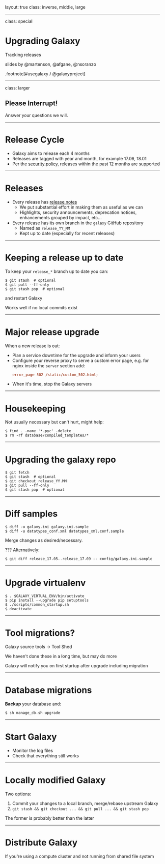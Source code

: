 layout: true
class: inverse, middle, large

---
class: special
# Upgrading Galaxy
Tracking releases

slides by @martenson, @afgane, @nsoranzo

.footnote[\#usegalaxy / @galaxyproject]

---
class: larger

## Please Interrupt!

Answer your questions we will.

---
# Release Cycle

* Galaxy aims to release each 4 months
* Releases are tagged with year and month, for example 17.09, 18.01
* Per the [security policy](https://github.com/galaxyproject/galaxy/blob/dev/SECURITY_POLICY.md), releases within the past 12 months are supported

---
# Releases

* Every release has [release notes](https://docs.galaxyproject.org/en/master/releases)
  * We put substantial effort in making them as useful as we can
  * Highlights, security announcements, deprecation notices, enhancements grouped by impact, etc...
* Every release has its own branch in the `galaxy` GitHub repository
  * Named as `release_YY_MM`
  * Kept up to date (especially for recent releases)

---
# Keeping a release up to date

To keep your `release_*` branch up to date you can:

```console
$ git stash  # optional
$ git pull --ff-only
$ git stash pop  # optional
```

and restart Galaxy

Works well if no local commits exist

---
# Major release upgrade

When a new release is out:
* Plan a service downtime for the upgrade and inform your users
* Configure your reverse proxy to serve a custom error page, e.g. for nginx inside the `server` section add:
  ```ini
  error_page 502 /static/custom_502.html;
  ```
* When it's time, stop the Galaxy servers

---
# Housekeeping

Not usually necessary but can't hurt, might help:

```console
$ find . -name '*.pyc' -delete
$ rm -rf database/compiled_templates/*
```

---
# Upgrading the galaxy repo

```console
$ git fetch
$ git stash  # optional
$ git checkout release_YY.MM
$ git pull --ff-only
$ git stash pop  # optional
```

---
# Diff samples

```console
$ diff -u galaxy.ini galaxy.ini.sample
$ diff -u datatypes_conf.xml datatypes_xml.conf.sample
```

Merge changes as desired/necessary.

???
Alternatively:

```console
$ git diff release_17.05..release_17.09 -- config/galaxy.ini.sample
```

---
# Upgrade virtualenv

```console
$ . $GALAXY_VIRTUAL_ENV/bin/activate
$ pip install --upgrade pip setuptools
$ ./scripts/common_startup.sh
$ deactivate
```

---
# Tool migrations?

Galaxy source tools -> Tool Shed

We haven't done these in a long time, but may do more

Galaxy will notify you on first startup after upgrade including migration

---
# Database migrations

**Backup** your database and:

```console
$ sh manage_db.sh upgrade
```

---
# Start Galaxy

* Monitor the log files
* Check that everything still works

---
# Locally modified Galaxy

Two options:
1. Commit your changes to a local branch, merge/rebase upstream Galaxy
2. `git stash && git checkout ... && git pull ... && git stash pop`

The former is probably better than the latter

---
# Distribute Galaxy

If you're using a compute cluster and not running from shared file system
